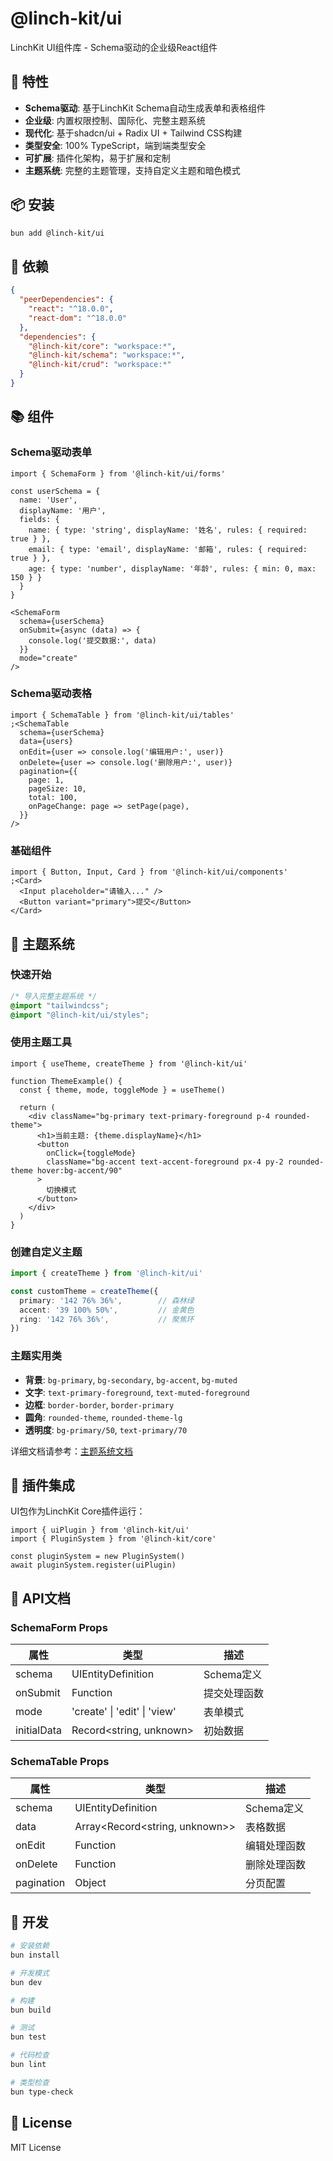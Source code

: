 # @linch-kit/ui

LinchKit UI组件库 - Schema驱动的企业级React组件

## 🚀 特性

- **Schema驱动**: 基于LinchKit Schema自动生成表单和表格组件
- **企业级**: 内置权限控制、国际化、完整主题系统
- **现代化**: 基于shadcn/ui + Radix UI + Tailwind CSS构建
- **类型安全**: 100% TypeScript，端到端类型安全
- **可扩展**: 插件化架构，易于扩展和定制
- **主题系统**: 完整的主题管理，支持自定义主题和暗色模式

## 📦 安装

```bash
bun add @linch-kit/ui
```

## 🔧 依赖

```json
{
  "peerDependencies": {
    "react": "^18.0.0",
    "react-dom": "^18.0.0"
  },
  "dependencies": {
    "@linch-kit/core": "workspace:*",
    "@linch-kit/schema": "workspace:*",
    "@linch-kit/crud": "workspace:*"
  }
}
```

## 📚 组件

### Schema驱动表单

```tsx
import { SchemaForm } from '@linch-kit/ui/forms'

const userSchema = {
  name: 'User',
  displayName: '用户',
  fields: {
    name: { type: 'string', displayName: '姓名', rules: { required: true } },
    email: { type: 'email', displayName: '邮箱', rules: { required: true } },
    age: { type: 'number', displayName: '年龄', rules: { min: 0, max: 150 } }
  }
}

<SchemaForm
  schema={userSchema}
  onSubmit={async (data) => {
    console.log('提交数据:', data)
  }}
  mode="create"
/>
```

### Schema驱动表格

```tsx
import { SchemaTable } from '@linch-kit/ui/tables'
;<SchemaTable
  schema={userSchema}
  data={users}
  onEdit={user => console.log('编辑用户:', user)}
  onDelete={user => console.log('删除用户:', user)}
  pagination={{
    page: 1,
    pageSize: 10,
    total: 100,
    onPageChange: page => setPage(page),
  }}
/>
```

### 基础组件

```tsx
import { Button, Input, Card } from '@linch-kit/ui/components'
;<Card>
  <Input placeholder="请输入..." />
  <Button variant="primary">提交</Button>
</Card>
```

## 🎨 主题系统

### 快速开始

```css
/* 导入完整主题系统 */
@import "tailwindcss";
@import "@linch-kit/ui/styles";
```

### 使用主题工具

```tsx
import { useTheme, createTheme } from '@linch-kit/ui'

function ThemeExample() {
  const { theme, mode, toggleMode } = useTheme()

  return (
    <div className="bg-primary text-primary-foreground p-4 rounded-theme">
      <h1>当前主题: {theme.displayName}</h1>
      <button 
        onClick={toggleMode}
        className="bg-accent text-accent-foreground px-4 py-2 rounded-theme hover:bg-accent/90"
      >
        切换模式
      </button>
    </div>
  )
}
```

### 创建自定义主题

```typescript
import { createTheme } from '@linch-kit/ui'

const customTheme = createTheme({
  primary: '142 76% 36%',        // 森林绿
  accent: '39 100% 50%',         // 金黄色
  ring: '142 76% 36%',           // 聚焦环
})
```

### 主题实用类

- **背景**: `bg-primary`, `bg-secondary`, `bg-accent`, `bg-muted`
- **文字**: `text-primary-foreground`, `text-muted-foreground`
- **边框**: `border-border`, `border-primary`
- **圆角**: `rounded-theme`, `rounded-theme-lg`
- **透明度**: `bg-primary/50`, `text-primary/70`

详细文档请参考：[主题系统文档](../../docs/theme-system.md)

## 🔌 插件集成

UI包作为LinchKit Core插件运行：

```tsx
import { uiPlugin } from '@linch-kit/ui'
import { PluginSystem } from '@linch-kit/core'

const pluginSystem = new PluginSystem()
await pluginSystem.register(uiPlugin)
```

## 📖 API文档

### SchemaForm Props

| 属性        | 类型                         | 描述         |
| ----------- | ---------------------------- | ------------ |
| schema      | UIEntityDefinition           | Schema定义   |
| onSubmit    | Function                     | 提交处理函数 |
| mode        | 'create' \| 'edit' \| 'view' | 表单模式     |
| initialData | Record<string, unknown>      | 初始数据     |

### SchemaTable Props

| 属性       | 类型                           | 描述         |
| ---------- | ------------------------------ | ------------ |
| schema     | UIEntityDefinition             | Schema定义   |
| data       | Array<Record<string, unknown>> | 表格数据     |
| onEdit     | Function                       | 编辑处理函数 |
| onDelete   | Function                       | 删除处理函数 |
| pagination | Object                         | 分页配置     |

## 🧪 开发

```bash
# 安装依赖
bun install

# 开发模式
bun dev

# 构建
bun build

# 测试
bun test

# 代码检查
bun lint

# 类型检查
bun type-check
```

## 📄 License

MIT License
